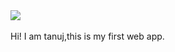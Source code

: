 <!doctype html>
<html>
    <head>
        <link href="/ui/style.css" rel="stylesheet" />
    </head>
    <body>
        <div class="center">
            <img src="/ui/madi.png" class="img-medium"/>
        </div>
        <br>
        <div class="center text-big bold">
            Hi! I am tanuj,this is my first web app.
        </div>
        <script type="text/javascript" src="/ui/main.js">
        </script>
    </body>
</html>

